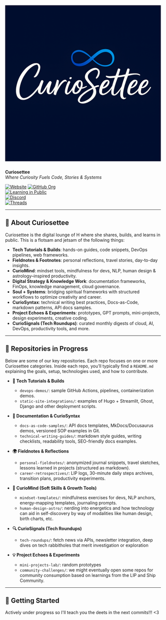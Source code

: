 # ![Curiosettee Logo](./assets/curiosettee-logo.png)  
**Curiosettee**  
*Where Curiosity Fuels Code, Stories & Systems*  

[![Website](https://img.shields.io/badge/Website-curiosettee.com-blue)](https://curiosettee.com)
[![GitHub Org](https://img.shields.io/badge/GitHub-Organization-181717?logo=github)](https://github.com/Curiosettee)  
[![Learning in Public](https://img.shields.io/badge/LIP-Learning%20in%20Public-blue)](https://github.com/reynaheleyna/learn_in_public.git)  
[![Discord](https://img.shields.io/badge/Discord-Join%20LIP%20%26%20Ship-7289DA?logo=discord)](https://discord.gg/tcKYNRNk)  
[![Threads](https://img.shields.io/badge/Threads-@curiosettee-209CEE)](https://www.threads.net/@curiosettee)

---

## 🌟 About Curiosettee
Curiosettee is the digital lounge of H where she shares, builds, and learns in public. This is a flotsam and jetsam of the following things:
- **Tech Tutorials & Builds**: hands-on guides, code snippets, DevOps pipelines, web frameworks.
- **Fieldnotes & Footnotes**: personal reflections, travel stories, day-to-day insights.
- **CurioMind**: mindset tools, mindfulness for devs, NLP, human design & astrology–inspired productivity.
- **Digital Strategy & Knowledge Work**: documentation frameworks, FinOps, knowledge management, cloud governance.
- **Soul + Systems**: bridging spiritual frameworks with structured workflows to optimize creativity and career.
- **CurioSyntax**: technical writing best practices, Docs-as-Code, markdown patterns, API docs samples.
- **Project Echoes & Experiments**: prototypes, GPT prompts, mini-projects, design experiments, creative coding.
- **CurioSignals (Tech Roundups)**: curated monthly digests of cloud, AI, DevOps, productivity tools, and more.


---

## 📂 Repositories in Progress

Below are some of our key repositories. Each repo focuses on one or more Curiosettee categories. Inside each repo, you’ll typically find a `README.md` explaining the goals, setup, technologies used, and how to contribute.

- **🔧 Tech Tutorials & Builds**  
  - `devops-demos/`: sample GitHub Actions, pipelines, containerization demos.  
  - `static-site-integrations/`: examples of Hugo + Streamlit, Ghost, Django and other deployment scripts.  

- **📝 Documentation & CurioSyntax**  
  - `docs-as-code-samples/`: API docs templates, MkDocs/Docusaurus demos, versioned SOP examples in Git.  
  - `technical-writing-guides/`: markdown style guides, writing checklists, readability tools, SEO-friendly docs examples.

- **🌍 Fieldnotes & Reflections**  
  - `personal-fieldnotes/`: anonymized journal snippets, travel sketches, lessons learned in projects (structured as markdown).  
  - `career-retrospectives/`: LIP logs, 30-minute daily steps archives, transition plans, productivity experiments.

- **🌿 CurioMind (Soft Skills & Growth Tools)**  
  - `mindset-templates/`: mindfulness exercises for devs, NLP anchors, energy-mapping templates, journaling prompts.  
  - `human-design-astro/`: nerding into energetics and how technology can aid in self-discovery by way of modalities like human design, birth charts, etc. 

- **🔍 CurioSignals (Tech Roundups)**  
  - `tech-roundups/`: fetch news via APIs, newsletter integration, deep dives on tech rabbitholes that merit investigation or exploration

- **💡 Project Echoes & Experiments**  
  - `mini-projects-lab/`: random prototypes 
  - `community-challenges/`: we might eventually open some repos for community consumption based on learnings from the LIP and Ship Community. 

---

## 🚀 Getting Started

Actively under progress so I'll teach you the deets in the next commits!!! <3 
